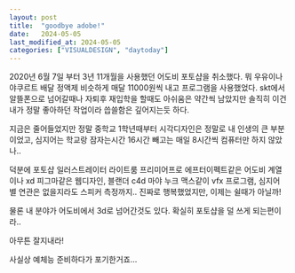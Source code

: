 ```yaml
---
layout: post
title:  "goodbye adobe!"
date:   2024-05-05
last_modified_at: 2024-05-05
categories: ["VISUALDESIGN", "daytoday"]
---
```


2020년 6월 7일 부터 3년 11개월을 사용했던 어도비 포토샵을 취소했다.
뭐 우유이나 야쿠르트 배달 정액제 비슷하게 매달 11000원씩 내고 프로그램을 사용했었다.
skt에서 알뜰폰으로 넘어갈때나 자퇴후 재입학을 할때도 아쉬움은 약간씩 남았지만
솔직히 이건 내가 정말 좋아하던 작업이라 씁쓸함은 깊어지는듯 하다.

지금은 줄어들었지만 정말 중학교 1학년때부터 시각디자인은 정말로 내 인생의 큰 부분이었고,
심지어는 학교랑 잠자는시간 16시간 빼고는 매일 8시간씩 컴퓨터만 하지 않았나..

덕분에 포토샵 일러스트레이터 라이트룸 프리미어프로 에프터이펙트같은 어도비 계열이나
xd 피그마같은 웹디자인, 블랜더 c4d 마야 누크 맥스같이 vfx 프로그램, 심지어 별 연관은 없을지라도 스피커 측정까지..
진짜로 행복했었지만, 이제는 쉴때가 아닐까!

물론 내 분야가 어도비에서 3d로 넘어간것도 있다. 확실히 포토샵을 덜 쓰게 되는편이라..

아무튼 잘지내라!

사실상 예체능 준비하다가 포기한거죠...

